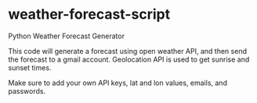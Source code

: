 # weather-forecast-script
Python Weather Forecast Generator

This code will generate a forecast using open weather API, and then send the forecast to a gmail account.
Geolocation API is used to get sunrise and sunset times.

Make sure to add your own API keys, lat and lon values, emails, and passwords.
